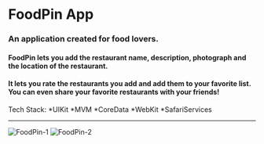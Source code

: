 # FoodPin App
### An application created for food lovers.
#### FoodPin lets you add the restaurant name, description, photograph and the location of the restaurant.
#### It lets you rate the restaurants you add and add them to your favorite list. You can even share your favorite restaurants with your friends!
Tech Stack:
*UIKit
*MVM
*CoreData
*WebKit
*SafariServices
***
![FoodPin-1](https://github.com/guraygul/FoodPin/assets/58820744/3036986f-2b0f-452c-9834-76624db3426f)
![FoodPin-2](https://github.com/guraygul/FoodPin/assets/58820744/65b34f21-776e-4599-bd7d-7dd5bcde5fcf)
